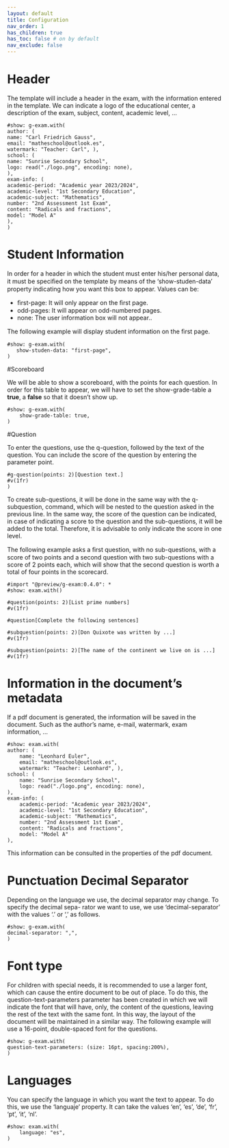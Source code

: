 ```yaml
---
layout: default
title: Configuration
nav_order: 1
has_children: true
has_toc: false # on by default
nav_exclude: false
---
```

# Header

The template will include a header in the exam, with the information entered in the template. We can
indicate a logo of the educational center, a description of the exam, subject, content, academic level, …

```typst
#show: g-exam.with(
author: (
name: "Carl Friedrich Gauss",
email: "matheschool@outlook.es",
watermark: "Teacher: Carl", ),
school: (
name: "Sunrise Secondary School",
logo: read("./logo.png", encoding: none),
),
exam-info: (
academic-period: "Academic year 2023/2024",
academic-level: "1st Secondary Education",
academic-subject: "Mathematics",
number: "2nd Assessment 1st Exam",
content: "Radicals and fractions",
model: "Model A"
),
)
```

# Student Information

In order for a header in which the student must enter his/her personal data, it must be speciﬁed on the
template by means of the ‘show-studen-data’ property indicating how you want this box to appear.
Values can be:

- ﬁrst-page: It will only appear on the ﬁrst page.
- odd-pages: It will appear on odd-numbered pages.
- none: The user information box will not appear..

The following example will display student information on the ﬁrst page.

```
#show: g-exam.with(
   show-studen-data: "first-page",
)
```

#Scoreboard

We will be able to show a scoreboard, with the points for each question. In order for this table to
appear, we will have to set the show-grade-table a **true**, a **false** so that it doesn’t show up.

```
#show: g-exam.with(
    show-grade-table: true,
)
```

#Question

To enter the questions, use the q-question, followed by the text of the question. You can include the
score of the question by entering the parameter point.

```
#g-question(points: 2)[Question text.]
#v(1fr)
)
```

To create sub-questions, it will be done in the same way with the q-subquestion, command, which
will be nested to the question asked in the previous line. In the same way, the score of the question
can be indicated, in case of indicating a score to the question and the sub-questions, it will be added
to the total. Therefore, it is advisable to only indicate the score in one level.

The following example asks a ﬁrst question, with no sub-questions, with a score of two points and a
second question with two sub-questions with a score of 2 points each, which will show that the second
question is worth a total of four points in the scorecard.

```
#import "@preview/g-exam:0.4.0": *
#show: exam.with()

#question(points: 2)[List prime numbers]
#v(1fr)

#question[Complete the following sentences]

#subquestion(points: 2)[Don Quixote was written by ...]
#v(1fr)

#subquestion(points: 2)[The name of the continent we live on is ...]
#v(1fr)
```

# Information in the document’s metadata

If a pdf document is generated, the information will be saved in the document. Such as the author’s
name, e-mail, watermark, exam information, …

```
#show: exam.with(
author: (
    name: "Leonhard Euler",
    email: "matheschool@outlook.es",
    watermark: "Teacher: Leonhard", ),
school: (
    name: "Sunrise Secondary School",
    logo: read("./logo.png", encoding: none),
),
exam-info: (
    academic-period: "Academic year 2023/2024",
    academic-level: "1st Secondary Education",
    academic-subject: "Mathematics",
    number: "2nd Assessment 1st Exam",
    content: "Radicals and fractions",
    model: "Model A"
),
```
This information can be consulted in the properties of the pdf document.

#  Punctuation Decimal Separator

Depending on the language we use, the decimal separator may change. To specify the decimal sepa-
rator we want to use, we use ‘decimal-separator’ with the values ‘.’ or ‘,’ as follows.

```
#show: g-exam.with(
decimal-separator: ",",
)
```

# Font type

For children with special needs, it is recommended to use a larger font, which can cause the entire
document to be out of place. To do this, the question-text-parameters parameter has been created in
which we will indicate the font that will have, only, the content of the questions, leaving the rest of the
text with the same font. In this way, the layout of the document will be maintained in a similar way.
The following example will use a 16-point, double-spaced font for the questions.

```
#show: g-exam.with(
question-text-parameters: (size: 16pt, spacing:200%),
)
```

# Languages

You can specify the language in which you want the text to appear. To do this, we use the ‘languaje’
property. It can take the values ‘en’, ‘es’, ‘de’, ‘fr’, ‘pt’, ‘it’, ‘nl’.

```
#show: exam.with(
    language: "es",
)
```